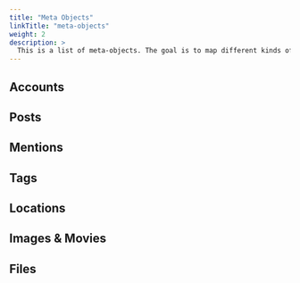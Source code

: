 ```yaml
---
title: "Meta Objects"
linkTitle: "meta-objects"
weight: 2
description: >
  This is a list of meta-objects. The goal is to map different kinds of data elements from different sources to these objects.
---
```


## Accounts

## Posts

## Mentions

## Tags

## Locations

## Images & Movies

## Files

